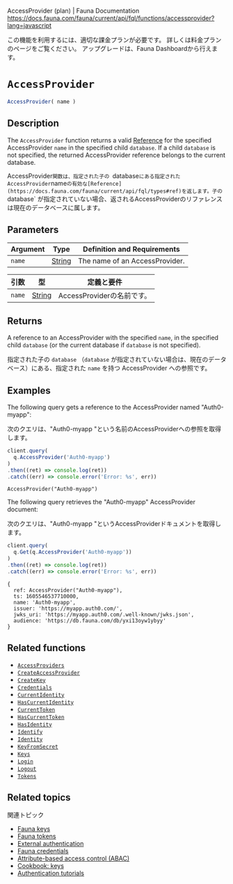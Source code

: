 AccessProvider (plan) | Fauna Documentation
https://docs.fauna.com/fauna/current/api/fql/functions/accessprovider?lang=javascript

この機能を利用するには、適切な課金プランが必要です。
詳しくは料金プランのページをご覧ください。
アップグレードは、Fauna Dashboardから行えます。

# `AccessProvider`

```javascript
AccessProvider( name )
```

## [](#description)Description

The `AccessProvider` function returns a valid [Reference](https://docs.fauna.com/fauna/current/api/fql/types#ref) for the specified AccessProvider `name` in the specified child `database`. If a child `database` is not specified, the returned AccessProvider reference belongs to the current database.

AccessProvider`関数は、指定された子の `database` にある指定されたAccessProvider `name` の有効な[Reference](https://docs.fauna.com/fauna/current/api/fql/types#ref)を返します。子の `database` が指定されていない場合、返されるAccessProviderのリファレンスは現在のデータベースに属します。

## [](#parameters)Parameters

|Argument|Type|Definition and Requirements|
|--|--|--|
|`name`|[String](https://docs.fauna.com/fauna/current/api/fql/types#string)|The name of an AccessProvider.|

|引数|型|定義と要件|
|--|--|--|
|`name`|[String](https://docs.fauna.com/fauna/current/api/fql/types#string)|AccessProviderの名前です。|

## [](#returns)Returns

A reference to an AccessProvider with the specified `name`, in the specified child `database` (or the current database if `database` is not specified).

指定された子の `database` （`database` が指定されていない場合は、現在のデータベース）にある、指定された `name` を持つ AccessProvider への参照です。

## [](#examples)Examples

The following query gets a reference to the AccessProvider named "Auth0-myapp":

次のクエリは、"Auth0-myapp "という名前のAccessProviderへの参照を取得します。

```javascript
client.query(
  q.AccessProvider('Auth0-myapp')
)
.then((ret) => console.log(ret))
.catch((err) => console.error('Error: %s', err))
```

```none
AccessProvider("Auth0-myapp")
```

The following query retrieves the "Auth0-myapp" AccessProvider document:

次のクエリは、"Auth0-myapp "というAccessProviderドキュメントを取得します。

```javascript
client.query(
  q.Get(q.AccessProvider('Auth0-myapp'))
)
.then((ret) => console.log(ret))
.catch((err) => console.error('Error: %s', err))
```

```none
{
  ref: AccessProvider("Auth0-myapp"),
  ts: 1605546537710000,
  name: 'Auth0-myapp',
  issuer: 'https://myapp.auth0.com/',
  jwks_uri: 'https://myapp.auth0.com/.well-known/jwks.json',
  audience: 'https://db.fauna.com/db/yxi13oyw1ybyy'
}
```

## [](#related-functions)Related functions

-   [`AccessProviders`](https://docs.fauna.com/fauna/current/api/fql/functions/accessproviders)
-   [`CreateAccessProvider`](https://docs.fauna.com/fauna/current/api/fql/functions/createaccessprovider)
-   [`CreateKey`](https://docs.fauna.com/fauna/current/api/fql/functions/createkey)
-   [`Credentials`](https://docs.fauna.com/fauna/current/api/fql/functions/credentials)
-   [`CurrentIdentity`](https://docs.fauna.com/fauna/current/api/fql/functions/currentidentity)
-   [`HasCurrentIdentity`](https://docs.fauna.com/fauna/current/api/fql/functions/hascurrentidentity)
-   [`CurrentToken`](https://docs.fauna.com/fauna/current/api/fql/functions/currenttoken)
-   [`HasCurrentToken`](https://docs.fauna.com/fauna/current/api/fql/functions/hascurrenttoken)
-   [`HasIdentity`](https://docs.fauna.com/fauna/current/api/fql/functions/hasidentity)
-   [`Identify`](https://docs.fauna.com/fauna/current/api/fql/functions/identify)
-   [`Identity`](https://docs.fauna.com/fauna/current/api/fql/functions/identity)
-   [`KeyFromSecret`](https://docs.fauna.com/fauna/current/api/fql/functions/keyfromsecret)
-   [`Keys`](https://docs.fauna.com/fauna/current/api/fql/functions/keys)
-   [`Login`](https://docs.fauna.com/fauna/current/api/fql/functions/login)
-   [`Logout`](https://docs.fauna.com/fauna/current/api/fql/functions/logout)
-   [`Tokens`](https://docs.fauna.com/fauna/current/api/fql/functions/tokens)

## [](#related-topics)Related topics

関連トピック

-   [Fauna keys](https://docs.fauna.com/fauna/current/security/keys)
-   [Fauna tokens](https://docs.fauna.com/fauna/current/security/tokens)
-   [External authentication](https://docs.fauna.com/fauna/current/security/external/)
-   [Fauna credentials](https://docs.fauna.com/fauna/current/security/credentials)
-   [Attribute-based access control (ABAC)](https://docs.fauna.com/fauna/current/security/abac)
-   [Cookbook: keys](https://docs.fauna.com/fauna/current/cookbook/#key)
-   [Authentication tutorials](https://docs.fauna.com/fauna/current/tutorials/authentication/)

